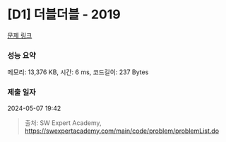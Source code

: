 # [D1] 더블더블 - 2019 

[문제 링크](https://swexpertacademy.com/main/code/problem/problemDetail.do?contestProbId=AV5QDEX6AqwDFAUq) 

### 성능 요약

메모리: 13,376 KB, 시간: 6 ms, 코드길이: 237 Bytes

### 제출 일자

2024-05-07 19:42



> 출처: SW Expert Academy, https://swexpertacademy.com/main/code/problem/problemList.do